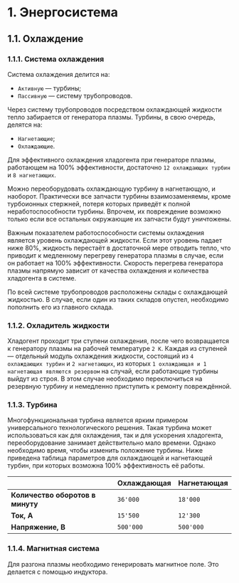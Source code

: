 # 1. Энергосистема

## 1.1. Охлаждение
### 1.1.1. Система охлаждения
Система охлаждения делится на:
* `Активную` — турбины;
* `Пассивную` — систему трубопроводов.

Через систему трубопроводов посредством охлаждающей жидкости тепло забирается от генератора плазмы. Турбины, в свою очередь, делятся на:
* `Нагнетающие`;
* `Охлаждающие`.

Для эффективного охлаждения хладогента при генераторе плазмы, работающем на 100% эффективности, достаточно `12 охлаждающих турбин` и `8 нагнетающих`.

Можно переоборудовать охлаждающую турбину в нагнетающую, и наоборот. Практически все запчасти турбины взаимозаменяемы, кроме турбоионных стержней, потеря которых приведёт к полной неработоспособности турбины. Впрочем, их повреждение возможно только если все остальных окружающие их запчасти будут уничтожены.

Важным показателем работоспособности системы охлаждения является уровень охлаждающей жидкости. Если этот уровень падает ниже 80%, жидкость перестаёт в достаточной мере отводить тепло, что приводит к медленному перегреву генератора плазмы в случае, если он работает на 100% эффективности. Скорость перегрева генератора плазмы напрямую зависит от качества охлаждения и количества хладогента в системе.

По всей системе трубопроводов расположены склады с охлаждающей жидкостью. В случае, если один из таких складов опустел, необходимо пополнить его из главного склада.

### 1.1.2. Охладитель жидкости
Хладогент проходит три ступени охлаждения, после чего возвращается к генератору плазмы на рабочей температуре `2 К`. Каждая из ступеней — отдельный модуль охлаждения жидкости, состоящий из `4 охлаждающих турбин` и `2 нагнетающих`, из которых `1 охлаждающая и 1 нагнетающая являются резервом` на случай, если работающие турбины выйдут из строя. В этом случае необходимо переключиться на резервную турбину и немедленно приступить к ремонту повреждённой.

### 1.1.3. Турбина
Многофункциональная турбина является ярким примером универсального технологического решения. Такая турбина может использоваться как для охлаждения, так и для ускорения хладогента, переоборудование занимает действительно мало времени. Однако необходимо время, чтобы изменить положение турбины. Ниже приведена таблица параметров для охлаждающей и нагнетающей турбин, при которых возможна 100% эффективность её работы.

|                                  |  **Охлаждающая**  |  **Нагнетающая**  |
|----------------------------------|-------------------|-------------------|
| **Количество оборотов в минуту** | `36'000`          | `18'000`          |
| **Ток, А**                       | `15'500`          | `12'300`          |
| **Напряжение, В**                | `500'000`         | `500'000`         |

### 1.1.4. Магнитная система
Для разгона плазмы необходимо генерировать магнитное поле. Это делается с помощью индуктора.
